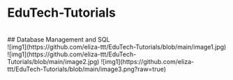 # EduTech-Tutorials
<br>
## Database Management and SQL
<br>
![img1](https://github.com/eliza-ttt/EduTech-Tutorials/blob/main/image1.jpg) <br>
![img1](https://github.com/eliza-ttt/EduTech-Tutorials/blob/main/image2.jpg)
![img1](https://github.com/eliza-ttt/EduTech-Tutorials/blob/main/image3.png?raw=true)
